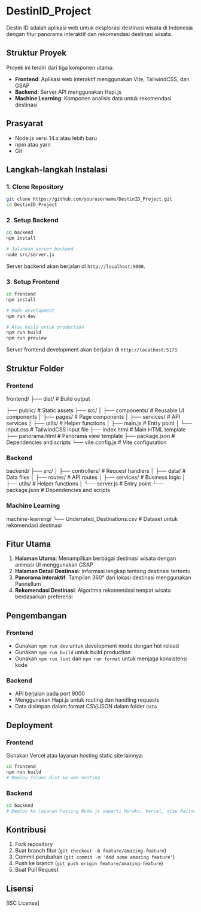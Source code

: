 # DestinID_Project

Destin ID adalah aplikasi web untuk eksplorasi destinasi wisata di Indonesia dengan fitur panorama interaktif dan rekomendasi destinasi wisata.

## Struktur Proyek

Proyek ini terdiri dari tiga komponen utama:
- **Frontend**: Aplikasi web interaktif menggunakan Vite, TailwindCSS, dan GSAP
- **Backend**: Server API menggunakan Hapi.js
- **Machine Learning**: Komponen analisis data untuk rekomendasi destinasi

## Prasyarat

- Node.js versi 14.x atau lebih baru
- npm atau yarn
- Git

## Langkah-langkah Instalasi

### 1. Clone Repository

```bash
git clone https://github.com/yourusername/DestinID_Project.git
cd DestinID_Project
```

### 2. Setup Backend

```bash
cd backend
npm install

# Jalankan server backend
node src/server.js
```

Server backend akan berjalan di `http://localhost:9000`.

### 3. Setup Frontend

```bash
cd frontend
npm install

# Mode development
npm run dev

# Atau build untuk production
npm run build
npm run preview
```

Server frontend development akan berjalan di `http://localhost:5173`.

## Struktur Folder

### Frontend

frontend/
├── dist/ # Build output

├── public/ # Static assets
├── src/
│ ├── components/ # Reusable UI components
│ ├── pages/ # Page components
│ ├── services/ # API services
│ ├── utils/ # Helper functions
│ ├── main.js # Entry point
│ └── input.css # TailwindCSS input file
├── index.html # Main HTML template
├── panorama.html # Panorama view template
├── package.json # Dependencies and scripts
└── vite.config.js # Vite configuration

### Backend

backend/
├── src/
│ ├── controllers/ # Request handlers
│ ├── data/ # Data files
│ ├── routes/ # API routes
│ ├── services/ # Business logic
│ ├── utils/ # Helper functions
│ └── server.js # Entry point
└── package.json # Dependencies and scripts

### Machine Learning

machine-learning/
└── Underrated_Destinations.csv # Dataset untuk rekomendasi destinasi


## Fitur Utama

1. **Halaman Utama**: Menampilkan berbagai destinasi wisata dengan animasi UI menggunakan GSAP
2. **Halaman Detail Destinasi**: Informasi lengkap tentang destinasi tertentu
3. **Panorama Interaktif**: Tampilan 360° dari lokasi destinasi menggunakan Pannellum
4. **Rekomendasi Destinasi**: Algoritma rekomendasi tempat wisata berdasarkan preferensi

## Pengembangan

### Frontend

- Gunakan `npm run dev` untuk development mode dengan hot reload
- Gunakan `npm run build` untuk build production
- Gunakan `npm run lint` dan `npm run format` untuk menjaga konsistensi kode

### Backend

- API berjalan pada port 9000
- Menggunakan Hapi.js untuk routing dan handling requests
- Data disimpan dalam format CSV/JSON dalam folder `data`

## Deployment

### Frontend

Gunakan Vercel atau layanan hosting static site lainnya:

```bash
cd frontend
npm run build
# Deploy folder dist ke web hosting
```

### Backend

```bash
cd backend
# Deploy ke layanan hosting Node.js seperti Heroku, Vercel, atau Railway
```

## Kontribusi

1. Fork repository
2. Buat branch fitur (`git checkout -b feature/amazing-feature`)
3. Commit perubahan (`git commit -m 'Add some amazing feature'`)
4. Push ke branch (`git push origin feature/amazing-feature`)
5. Buat Pull Request

## Lisensi

[ISC License]
